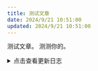 ```yaml
---
title: 测试文章
date: 2024/9/21 10:51:00
updated: 2024/9/21 10:51:00
---
```

测试文章。
测测你的。
<details>
  <summary>点击查看更新日志</summary>
  <p>更新内容如下：</p>
  <ul>
    <li>echarts_CDN 修改为新的地址。</li>
    <li>新增配置项：echarts_CDN，用于解决固定 CDN 资源丢失问题。</li>
  </ul>
</details>